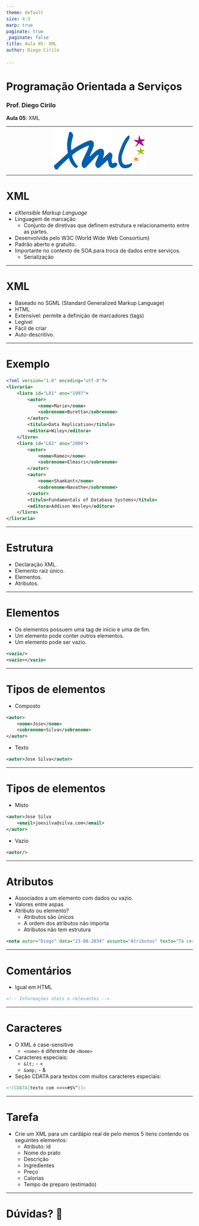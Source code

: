 ```yaml
---
theme: default
size: 4:3
marp: true
paginate: true
_paginate: false
title: Aula 05: XML
author: Diego Cirilo

---
```

<style>
img {
  display: block;
  margin: 0 auto;
}
</style>

# <!-- fit --> Programação Orientada a Serviços

### Prof. Diego Cirilo

**Aula 05**: XML

---
![bg 70%](../img/xml.svg)

---
# XML
- *eXtensible Markup Language*
- Linguagem de marcação
    - Conjunto de diretivas que definem estrutura e relacionamento entre as partes.
- Desenvolvida pelo W3C (World Wide Web Consortium)
- Padrão aberto e gratuito.
- Importante no contexto de SOA para troca de dados entre serviços.
    - Serialização

---
# XML
- Baseado no SGML (Standard Generalized Markup Language)
- HTML
- Extensível: permite a definição de marcadores (tags)
- Legível
- Fácil de criar
- Auto-descritivo.

---
# Exemplo
```xml
<?xml version="1.0" encoding="utf-8"?>
<livraria>
    <livro id="L01" ano="1997">
        <autor>
            <nome>Marie</nome>
            <sobrenome>Buretta</sobrenome>
        </autor>
        <titulo>Data Replication</titulo>
        <editora>Wiley</editora>
    </livro>
    <livro id="L02" ano="2000">
        <autor>
            <nome>Ramez</nome>
            <sobrenome>Elmasri</sobrenome>
        </autor>
        <autor>
            <nome>Shamkant</nome>
            <sobrenome>Navathe</sobrenome>
        </autor>
        <titulo>Fundamentals of Database Systems</titulo>
        <editora>Addison Wesley</editora>
    </livro>
</livraria>
```

---
# Estrutura
- Declaração XML.
- Elemento raiz único.
- Elementos.
- Atributos.

---
# Elementos
- Os elementos possuem uma tag de início e uma de fim.
- Um elemento pode conter outros elementos.
- Um elemento pode ser vazio.
```xml
<vazio/>
<vazio></vazio>
```

---
# Tipos de elementos
- Composto
```xml
<autor>
    <nome>Jose</nome>
    <sobrenome>Silva</sobrenome>
</autor>
```

- Texto
```xml
<autor>Jose Silva</autor>
```

---
# Tipos de elementos
- Misto
```xml
<autor>Jose Silva
    <email>joesilva@silva.com</email>
</autor>
```

- Vazio
```xml
<autor/>
```

---
# Atributos
- Associados a um elemento com dados ou vazio.
- Valores entre aspas
- Atributo ou elemento?
    - Atributos são únicos
    - A ordem dos atributos não importa
    - Atributos não tem estrutura
```xml
<nota autor="Diego" data="23-08-2034" assunto="Atributos" texto="Tá certo isso?"></nota>
```

---
# Comentários
- Igual em HTML
```xml
<!-- Informações úteis e relevantes -->
```

---
# Caracteres
- O XML é case-sensitive
    - `<nome>` é diferente de `<Nome>`
- Caracteres especiais:
    - `&lt;` - <
    - `&amp;` - &
- Seção CDATA para textos com muitos caracteres especiais:
```xml
<![CDATA[texto com <><<#$%^]]>
```

---
# Tarefa
- Crie um XML para um cardápio real de pelo menos 5 itens contendo os seguintes elementos:
    - Atributo: id
    - Nome do prato
    - Descrição
    - Ingredientes
    - Preço
    - Calorias
    - Tempo de preparo (estimado)

---
# <!--fit--> Dúvidas? 🤔

